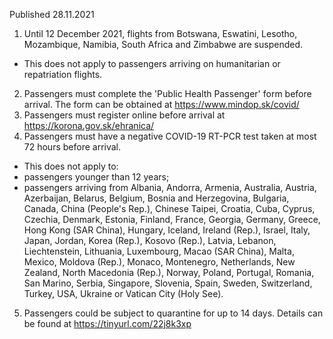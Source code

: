 Published 28.11.2021
1. Until 12 December 2021, flights from Botswana, Eswatini, Lesotho, Mozambique, Namibia, South Africa and Zimbabwe are suspended.
- This does not apply to passengers arriving on humanitarian or repatriation flights.
2. Passengers must complete the 'Public Health Passenger' form before arrival. The form can be obtained at <a href="https://www.mindop.sk/covid/">https://www.mindop.sk/covid/</a>
3. Passengers must register online before arrival at <a href="https://korona.gov.sk/ehranica/">https://korona.gov.sk/ehranica/</a>
4. Passengers must have a negative COVID-19 RT-PCR test taken at most 72 hours before arrival.
- This does not apply to:
- passengers younger than 12 years;
- passengers arriving from Albania, Andorra, Armenia, Australia, Austria, Azerbaijan, Belarus, Belgium, Bosnia and Herzegovina, Bulgaria, Canada, China (People's Rep.), Chinese Taipei, Croatia, Cuba, Cyprus, Czechia, Denmark, Estonia, Finland, France, Georgia, Germany, Greece, Hong Kong (SAR China), Hungary, Iceland, Ireland (Rep.), Israel, Italy, Japan, Jordan, Korea (Rep.), Kosovo (Rep.), Latvia, Lebanon, Liechtenstein, Lithuania, Luxembourg, Macao (SAR China), Malta, Mexico, Moldova (Rep.), Monaco, Montenegro, Netherlands, New Zealand, North Macedonia (Rep.), Norway, Poland, Portugal, Romania, San Marino, Serbia, Singapore, Slovenia, Spain, Sweden, Switzerland, Turkey, USA, Ukraine or Vatican City (Holy See).
5. Passengers could be subject to quarantine for up to 14 days. Details can be found at <a href="https://tinyurl.com/22j8k3xp">https://tinyurl.com/22j8k3xp</a>